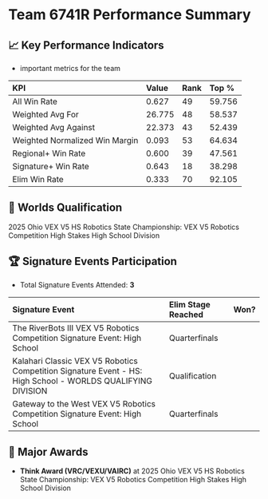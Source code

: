 # Team 6741R Performance Summary

## 📈 Key Performance Indicators
- important metrics for the team

| KPI | Value | Rank | Top % |
|:---|:-----|:----|:-----|
| All Win Rate | 0.627 | 49 | 59.756 |
| Weighted Avg For | 26.775 | 48 | 58.537 |
| Weighted Avg Against | 22.373 | 43 | 52.439 |
| Weighted Normalized Win Margin | 0.093 | 53 | 64.634 |
| Regional+ Win Rate | 0.600 | 39 | 47.561 |
| Signature+ Win Rate | 0.643 | 18 | 38.298 |
| Elim Win Rate | 0.333 | 70 | 92.105 |


## 🎯 Worlds Qualification
2025 Ohio VEX V5 HS Robotics State Championship: VEX V5 Robotics Competition High Stakes High School Division

## 🏆 Signature Events Participation
- Total Signature Events Attended: **3**

| Signature Event | Elim Stage Reached | Won? |
|:----------------|:-------------------|:----|
| The RiverBots III VEX V5 Robotics Competition Signature Event: High School | Quarterfinals |  |
| Kalahari Classic VEX V5 Robotics Competition Signature Event - HS: High School - WORLDS QUALIFYING DIVISION | Qualification |  |
| Gateway to the West VEX V5 Robotics Competition Signature Event: High School | Quarterfinals |  |


## 🥇 Major Awards
- **Think Award (VRC/VEXU/VAIRC)** at 2025 Ohio VEX V5 HS Robotics State Championship: VEX V5 Robotics Competition High Stakes High School Division

